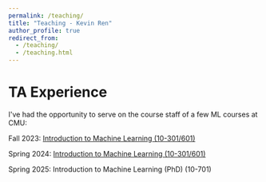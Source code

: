 ```yaml
---
permalink: /teaching/
title: "Teaching - Kevin Ren"
author_profile: true
redirect_from: 
  - /teaching/
  - /teaching.html
---
```


TA Experience
======

I've had the opportunity to serve on the course staff of a few ML courses at CMU:

Fall 2023: <a href="https://www.cs.cmu.edu/~mgormley/courses/10601-f23/">Introduction to Machine Learning (10-301/601)</a>

Spring 2024: <a href="https://www.cs.cmu.edu/~mgormley/courses/10601-s24/coursework.html">Introduction to Machine Learning (10-301/601)</a>

Spring 2025: Introduction to Machine Learning (PhD) (10-701)